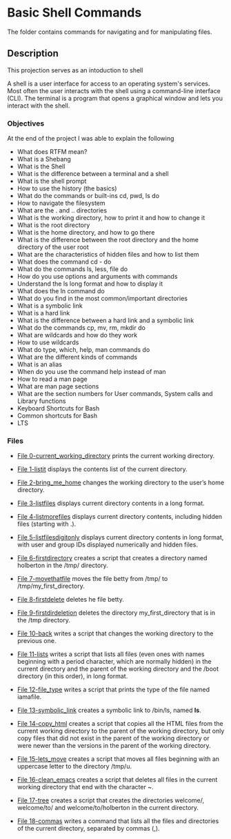 # Basic Shell Commands
The folder contains commands for navigating and for manipulating files.

## Description
This projection serves as an intoduction to shell

A shell is a user interface for access to an operating system's services. Most often the user interacts with the shell using a command-line interface (CLI). The terminal is a program that opens a graphical window and lets you interact with the shell.
### Objectives
At the end of the project I was able to explain the following
* What does RTFM mean?
* What is a Shebang
* What is the Shell
* What is the difference between a terminal and a shell
* What is the shell prompt
* How to use the history (the basics)
* What do the commands or built-ins cd, pwd, ls do
* How to navigate the filesystem
* What are the . and .. directories
* What is the working directory, how to print it and how to change it
* What is the root directory
* What is the home directory, and how to go there
* What is the difference between the root directory and the home directory of the user root
* What are the characteristics of hidden files and how to list them
* What does the command cd - do
* What do the commands ls, less, file do
* How do you use options and arguments with commands
* Understand the ls long format and how to display it
* What does the ln command do
* What do you find in the most common/important directories
* What is a symbolic link
* What is a hard link
* What is the difference between a hard link and a symbolic link
* What do the commands cp, mv, rm, mkdir do
* What are wildcards and how do they work
* How to use wildcards
* What do type, which, help, man commands do
* What are the different kinds of commands
* What is an alias
* When do you use the command help instead of man
* How to read a man page
* What are man page sections
* What are the section numbers for User commands, System calls and Library functions
* Keyboard Shortcuts for Bash
* Common shortcuts for Bash
* LTS

### Files 

- [File 0-current_working_directory](./0-current_working_directory) prints the current working directory.

- [File 1-listit](./1-listit) displays the contents list of the current directory.

- [File 2-bring_me_home](./2-bring_me_home) changes the working directory to the user’s home directory.

- [File 3-listfiles](./3-listfiles) displays current directory contents in a long format.

- [File 4-listmorefiles](./4-listmorefiles) displays current directory contents, including hidden files (starting with .).

- [File 5-listfilesdigitonly](./5-listfilesdigitonly) displays current directory contents in long format, with user and group IDs displayed numerically and hidden files.

- [File 6-firstdirectory](./6-firstdirectory) creates a script that creates a directory named holberton in the /tmp/ directory.

- [File 7-movethatfile](./7-movethatfile) moves the file betty from /tmp/ to /tmp/my_first_directory.

- [File 8-firstdelete](./8-firstdelete) deletes he file betty.

- [File 9-firstdirdeletion](./9-firstdirdeletion) deletes the directory my_first_directory that is in the /tmp directory.

- [File 10-back](./10-back) writes a script that changes the working directory to the previous one.

- [File 11-lists](./11-lists) writes a script that lists all files (even ones with names beginning with a period character, which are normally hidden) in the current directory and the parent of the working directory and the /boot directory (in this order), in long format.

- [File 12-file_type](./12-file_type) writes a script that prints the type of the file named iamafile. 

- [File 13-symbolic_link](./13-symbolic_link) creates a symbolic link to /bin/ls, named __ls__. 

- [File 14-copy_html](./14-copy_html) creates a script that copies all the HTML files from the current working directory to the parent of the working directory, but only copy files that did not exist in the parent of the working directory or were newer than the versions in the parent of the working directory.

- [File 15-lets_move](./100-lets_move) creates a script that moves all files beginning with an uppercase letter to the directory /tmp/u.

- [File 16-clean_emacs](./101-clean_emacs) creates a script that deletes all files in the current working directory that end with the character ~.

- [File 17-tree](./102-tree) creates a script that creates the directories welcome/, welcome/to/ and welcome/to/holberton in the current directory.

- [File 18-commas](./103-commas) writes a command that lists all the files and directories of the current directory, separated by commas (,).
